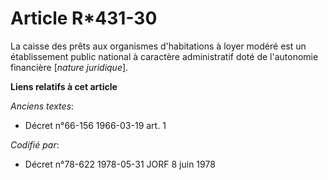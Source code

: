 # Article R*431-30

La caisse des prêts aux organismes d'habitations à loyer modéré est un établissement public national à caractère
administratif doté de l'autonomie financière [*nature juridique*].

**Liens relatifs à cet article**

_Anciens textes_:

  - Décret n°66-156 1966-03-19 art. 1

_Codifié par_:

  - Décret n°78-622 1978-05-31 JORF 8 juin 1978
